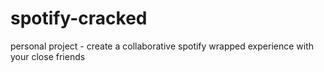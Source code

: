 # spotify-cracked
personal project - create a collaborative spotify wrapped experience with your close friends
